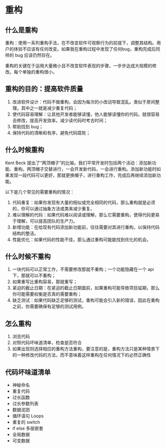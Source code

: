 # 重构

## 什么是重构

重构：使用一系列重构手法，在不改变软件可观察行为的前提下，调整其结构。用户的体验不应该有任何改变。如果我在重构过程中发现了任何bug，重构完成后同样的 bug 应该仍然存在。

重构的关键在于运用大量微小且不改变软件表现的步骤，一步步达成大规模的修改。每个单独的重构很小。

## 重构的目的：提高软件质量

1. 改进软件设计：代码不做重构，会因为每次的小改动导致混乱。类似于房间整理。其中之一就是减少重复代码；
2. 使代码容易理解：让其他开发者能够读懂，他人能够读懂你的代码，就很容易去修改，提高开发效率。减少读代码时考古时间；
3. 帮助找到 bug；
4. 保持代码的清晰和有序，避免代码腐败；

## 什么时候重构

Kent Beck 提出了“两顶帽子”的比喻。我们平常开发时包括两个活动：添加新功能、重构。两顶帽子交替进行，一会开发新代码，一会进行重构。添加新功能时如果发现一段代码可以更好，那就更换帽子，进行重构工作，完成后再继续添加新功能。

以下是几个常见的需要重构的情况：
1. 代码重复：如果你发现有大量的相似或完全相同的代码，那么重构就是必须的，你可以通过抽象方法或类来减少重复。
2. 难以理解的代码：如果代码难以阅读或理解，那么它需要重构，使得代码更易于理解，可以提高团队的生产力。
3. 新增功能：在给现有代码添加新功能前，往往需要对其进行重构，以保持代码结构的整洁。
4. 性能优化：如果代码的性能不佳，那么通过重构可能能找到优化的机会。

## 什么时候不重构

1. 一块代码可以正常工作，不需要修改那就不重构；一个功能隐藏在一个 api 下，那就可以不重构；
2. 如果重写比重构容易，那就重写；
3. 紧迫的截止日期：在紧迫的截止日期面前，如果重构可能导致项目延期，那么你可能需要权衡是否真的需要重构；
4. 缺乏测试：如果代码缺乏足够的测试，重构可能会引入新的错误，因此在重构之前，你需要确保有足够的测试用例。

## 怎么重构

1. 浏览代码
2. 对照代码坏味道清单，检查是否符合
3. 如果出现则选择相应的重构方法重构，要注意的是，重构方法只是某种情景下的一种修改代码的方法，而不意味着这样重构在任何情况下的必然正确性

## 代码坏味道清单

- 神秘命名
- 重复代码
- 过长函数
- 过长参数列表
- 数据泥团
- 循环语句 Loops
- 重复的 switch
- if else 多层嵌套
- 全局数据
- 可变数据